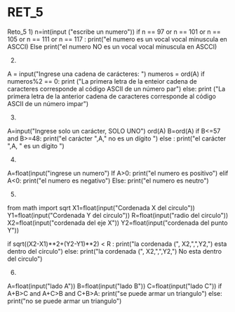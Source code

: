 # RET_5
Reto_5
1) 
n=int(input ("escribe un numero"))
if n == 97 or n == 101 or n == 105 or n == 111 or n == 117 :
    print("el numero es un vocal vocal minuscula en ASCCI)
Else
    print("el numero NO es un vocal vocal minuscula en ASCCI)

2) 
A = input("Ingrese una cadena de carácteres: ")
numeros = ord(A)
if numeros%2 == 0:
 print ("La primera letra de la enteior cadena de caracteres corresponde al código ASCII de un número par")
else:
 print ("La primera letra de la anterior cadena de caracteres corresponde al código ASCII de un número impar")

3)
A=input("Ingrese solo un carácter, SOLO UNO")
ord(A)
B=ord(A)
if B<=57 and B>=48:
    print("el carácter ",A," no es un dígito ")
else :
    print("el carácter ",A, " es un dígito ")

4)
A=float(input("ingrese un numero")
If A>0:
    print("el numero es positivo")
elif A<0:
    print("el numero es negativo")
Else:
    print("el numero es neutro")

5)
from math import sqrt
X1=float(input("Cordenada X del circulo"))
Y1=float(input("Cordenada Y del circulo"))
R=float(input("radio del circulo"))
X2=float(input("cordenada del eje X"))
Y2=float(input("cordenada del punto Y"))

if sqrt((X2-X1)**2+(Y2-Y1)**2) < R :
    print("la cordenada  (", X2,",",Y2,") esta dentro del circulo")
else:
    print("la cordenada  (", X2,",",Y2,") No esta dentro del circulo")
    
6)
A=float(input("lado A"))
B=float(input("lado B"))
C=float(input("lado C"))
if A+B>C and A+C>B and C+B>A:
    print("se puede armar un triangulo")
else:
    print("no se puede armar un triangulo")